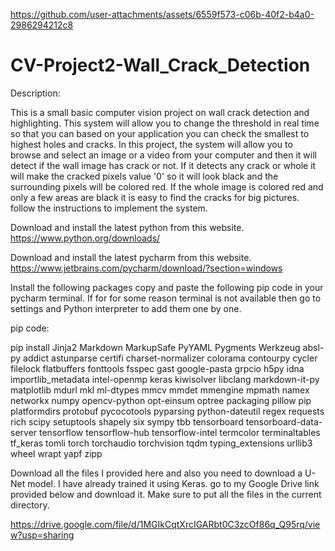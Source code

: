 

https://github.com/user-attachments/assets/6559f573-c06b-40f2-b4a0-2986294212c8

# CV-Project2-Wall_Crack_Detection
Description:

This is a small basic computer vision project on wall crack detection and highlighting. This system will allow you to change the threshold in real time so that you can based on your application you can check the smallest to highest holes and cracks. In this project, the system will allow you to browse and select an image or a video from your computer and then it will detect if the wall image has crack or not. If it detects any crack or whole it will make the cracked pixels value '0' so it will look black and the surrounding pixels will be colored red. If the whole image is colored red and only a few areas are black it is easy to find the cracks for big pictures.
follow the instructions to implement the system. 

Download and install the latest python from this website. https://www.python.org/downloads/

Download and install the latest pycharm from this website. https://www.jetbrains.com/pycharm/download/?section=windows

Install the following packages copy and paste the following pip code in your pycharm terminal. If for for some reason terminal is not available then go to settings and Python interpreter to add them one by one. 

pip code:

pip install Jinja2 Markdown MarkupSafe PyYAML Pygments Werkzeug absl-py addict astunparse certifi charset-normalizer colorama contourpy cycler filelock flatbuffers fonttools fsspec gast google-pasta grpcio h5py idna importlib_metadata intel-openmp keras kiwisolver libclang markdown-it-py matplotlib mdurl mkl ml-dtypes mmcv mmdet mmengine mpmath namex networkx numpy opencv-python opt-einsum optree packaging pillow pip platformdirs protobuf pycocotools pyparsing python-dateutil regex requests rich scipy setuptools shapely six sympy tbb tensorboard tensorboard-data-server tensorflow tensorflow-hub tensorflow-intel termcolor terminaltables tf_keras tomli torch torchaudio torchvision tqdm typing_extensions urllib3 wheel wrapt yapf zipp

Download all the files I provided here and also you need to download a U-Net model. I have already trained it using Keras. go to my Google Drive link provided below and download it. Make sure to put all the files in the current directory.

https://drive.google.com/file/d/1MGIkCqtXrcIGARbt0C3zcOf86q_Q95rq/view?usp=sharing
